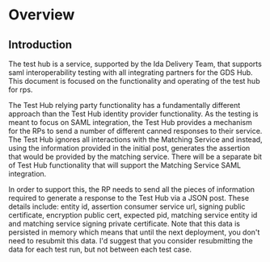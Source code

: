 # Overview

## Introduction

The test hub is a service, supported by the Ida Delivery Team, that supports saml interoperability testing with all integrating partners for the GDS Hub.  This document is focused on the functionality and operating of the test hub for rps.

The Test Hub relying party functionality has a fundamentally different approach than the Test Hub identity provider functionality.  As the testing is meant to focus on SAML integration, the Test Hub provides a mechanism for the RPs to send a number of different canned responses to their service.  The Test Hub ignores all interactions with the Matching Service and instead, using the information provided in the initial post, generates the assertion that would be provided by the matching service. There will be a separate bit of Test Hub functionality that will support the Matching Service SAML integration.

In order to support this, the RP needs to send all the pieces of information required to generate a response to the Test Hub via a JSON post.  These details include: entity id, assertion consumer service url, signing public certificate, encryption public cert, expected pid, matching service entity id and matching service signing private certificate.  Note that this data is persisted in memory which means that until the next deployment, you don't need to resubmit this data.  I'd suggest that you consider resubmitting the data for each test run, but not between each test case.
